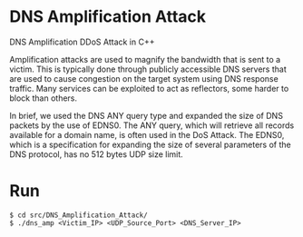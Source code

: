 # DNS Amplification Attack
DNS Amplification DDoS Attack in C++

Amplification attacks are used to magnify the bandwidth that is sent to a victim. This is typically done through publicly accessible DNS servers that are used to cause congestion on the target system using DNS response traffic. Many services can be exploited to act as reflectors, some harder to block than others.

In brief, we used the DNS ANY query type and expanded the size of DNS packets by the use of EDNS0.
The ANY query, which will retrieve all records available for a domain name, is often used in the DoS Attack.
The EDNS0, which is a specification for expanding the size of several parameters of the DNS protocol, has no 512 bytes UDP size limit.

# Run
```
$ cd src/DNS_Amplification_Attack/
$ ./dns_amp <Victim_IP> <UDP_Source_Port> <DNS_Server_IP>
```

